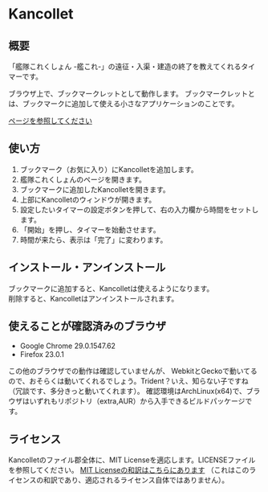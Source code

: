 Kancollet
==============
## 概要
「艦隊これくしょん -艦これ-」の遠征・入渠・建造の終了を教えてくれるタイマーです。

ブラウザ上で、ブックマークレットとして動作します。
ブックマークレットとは、ブックマークに追加して使える小さなアプリケーションのことです。

[ページを参照してください](http://syusui-s.github.io/kancollet/)

## 使い方
1. ブックマーク（お気に入り）にKancolletを追加します。
2. 艦隊これくしょんのページを開きます。
3. ブックマークに追加したKancolletを開きます。
4. 上部にKancolletのウィンドウが開きます。
5. 設定したいタイマーの設定ボタンを押して、右の入力欄から時間をセットします。
6. 「開始」を押し、タイマーを始動させます。
7. 時間が来たら、表示は「完了」に変わります。

## インストール・アンインストール
ブックマークに追加すると、Kancolletは使えるようになります。  
削除すると、Kancolletはアンインストールされます。

## 使えることが確認済みのブラウザ
* Google Chrome 29.0.1547.62
* Firefox 23.0.1

この他のブラウザでの動作は確認していませんが、
WebkitとGeckoで動いてるので、おそらくは動いてくれるでしょう。Trident？いえ、知らない子ですね（冗談です、多分きっと動いてくれます）。
確認環境はArchLinux(x64)で、ブラウザはいずれもリポジトリ（extra,AUR）から入手できるビルドパッケージです。

## ライセンス
Kancolletのファイル郡全体に、MIT Licenseを適応します。LICENSEファイルを参照してください。
[MIT Licenseの和訳はこちらにあります](http://sourceforge.jp/projects/opensource/wiki/licenses%2FMIT_license)
（これはこのライセンスの和訳であり、適応されるライセンス自体ではありません）。
